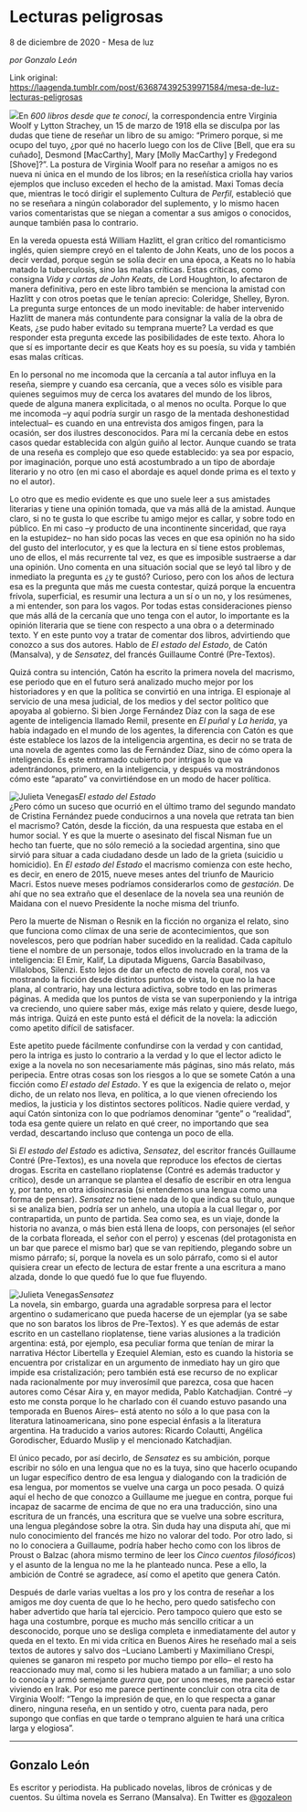 # Lecturas peligrosas



8 de diciembre de 2020 - Mesa de luz

_por Gonzalo León_

Link original: https://laagenda.tumblr.com/post/636874392539971584/mesa-de-luz-lecturas-peligrosas

![](https://64.media.tumblr.com/93dd1ed13e1adabe475f40e133644f8e/12d84ced1be63180-21/s500x750/1d25823fe819b67bd310e9c5530bff9686c8f9f2.jpg)En *600
libros desde que te conocí*, la correspondencia entre Virginia Woolf
y Lytton Strachey, un 15 de marzo de 1918 ella se disculpa por las dudas que
tiene de reseñar un libro de su amigo: “Primero porque, si me ocupo del tuyo,
¿por qué no hacerlo luego con los de Clive [Bell, que era su cuñado], Desmond
[MacCarthy], Mary [Molly MacCarthy] y Fredegond [Shove]?”. La postura de
Virginia Woolf para no reseñar a amigos no es nueva ni única en el mundo de los
libros; en la reseñística criolla hay varios ejemplos que incluso exceden el
hecho de la amistad. Maxi Tomas decía que, mientras le tocó dirigir el
suplemento Cultura de *Perfil*, estableció
que no se reseñara a ningún colaborador del suplemento, y lo mismo hacen varios
comentaristas que se niegan a comentar a sus amigos o conocidos, aunque también
pasa lo contrario.

En
la vereda opuesta está William Hazlitt, el gran crítico del romanticismo
inglés, quien siempre creyó en el talento de John Keats, uno de los pocos a
decir verdad, porque según se solía decir en una época, a Keats no lo había
matado la tuberculosis, sino las malas críticas. Estas críticas, como consigna *Vida y cartas de John Keats*, de Lord
Houghton, lo afectaron de manera definitiva, pero en este libro también se
menciona la amistad con Hazlitt y con otros poetas que le tenían aprecio:
Coleridge, Shelley, Byron. La pregunta surge entonces de un modo inevitable: de
haber intervenido Hazlitt de manera más contundente para consignar la valía de
la obra de Keats, ¿se pudo haber evitado su temprana muerte? La verdad es que
responder esta pregunta excede las posibilidades de este texto. Ahora lo que sí
es importante decir es que Keats hoy es su poesía, su vida y también esas malas
críticas.

En
lo personal no me incomoda que la cercanía a tal autor influya en la reseña,
siempre y cuando esa cercanía, que a veces sólo es visible para quienes
seguimos muy de cerca los avatares del mundo de los libros, quede de alguna
manera explicitada, o al menos no oculta. Porque lo que me incomoda –y aquí
podría surgir un rasgo de la mentada deshonestidad intelectual– es cuando en
una entrevista dos amigos fingen, para la ocasión, ser dos ilustres desconocidos.
Para mí la cercanía debe en estos casos quedar establecida con algún guiño al
lector. Aunque cuando se trata de una reseña es complejo que eso quede
establecido: ya sea por espacio, por imaginación, porque uno está acostumbrado
a un tipo de abordaje literario y no otro (en mi caso el abordaje es aquel
donde prima es el texto y no el autor).

Lo otro que es medio
evidente es que uno suele leer a sus amistades literarias y tiene una opinión
tomada, que va más allá de la amistad. Aunque claro, si no te gusta lo que
escribe tu amigo mejor es callar, y sobre todo en público. En mi caso –y
producto de una incontinente sinceridad, que raya en la estupidez– no han sido
pocas las veces en que esa opinión no ha sido del gusto del interlocutor, y es
que la lectura en sí tiene estos problemas, uno de ellos, el más recurrente tal
vez, es que es imposible sustraerse a dar una opinión. Uno comenta en una
situación social que se leyó tal libro y de inmediato la pregunta es ¿y te
gustó? Curioso, pero con los años de lectura esa es la pregunta que más me
cuesta contestar, quizá porque la encuentra frívola, superficial, es resumir
una lectura a un sí o un no, y los resúmenes, a mi entender, son para los
vagos. Por todas estas consideraciones pienso que más allá de la cercanía que
uno tenga con el autor, lo importante es la opinión literaria que se tiene con
respecto a una obra o a determinado texto. Y en este punto voy a tratar de
comentar dos libros, advirtiendo que conozco a sus dos autores. Hablo de *El estado del Estado*, de Catón
(Mansalva), y de *Sensatez*, del
francés Guillaume Contré (Pre-Textos).

Quizá contra su
intención, Catón ha escrito la primera novela del macrismo, ese periodo que en
el futuro será analizado mucho mejor por los historiadores y en que la política
se convirtió en una intriga. El espionaje al servicio de una mesa judicial, de
los medios y del sector político que apoyaba al gobierno. Si bien Jorge
Fernández Díaz con la saga de ese agente de inteligencia llamado Remil,
presente en *El puñal* y *La herida*, ya había indagado en el mundo
de los agentes, la diferencia con Catón es que éste establece los lazos de la
inteligencia argentina, es decir no se trata de una novela de agentes como las
de Fernández Díaz, sino de cómo opera la inteligencia. Es este entramado
cubierto por intrigas lo que va adentrándonos, primero, en la inteligencia, y después
va mostrándonos cómo este “aparato” va convirtiéndose en un modo de hacer
política.

![Julieta Venegas](https://64.media.tumblr.com/91115cc337716feeb4c6a3765294aa98/12d84ced1be63180-96/s250x400/ac66f7ab0d22c6ead2507c4cbf2647efc49e26ab.jpg)*El estado del Estado*  
¿Pero cómo un suceso
que ocurrió en el último tramo del segundo mandato de Cristina Fernández puede
conducirnos a una novela que retrata tan bien el macrismo? Catón, desde la
ficción, da una respuesta que estaba en el humor social. Y es que la muerte o
asesinato del fiscal Nisman fue un hecho tan fuerte, que no sólo remeció a la
sociedad argentina, sino que sirvió para situar a cada ciudadano desde un lado
de la grieta (suicidio u homicidio). En *El
estado del Estado* el macrismo comienza con este hecho, es decir, en enero
de 2015, nueve meses antes del triunfo de Mauricio Macri. Estos nueve meses
podríamos considerarlos como de *gestación*.
De ahí que no sea extraño que el desenlace de la novela sea una reunión de
Maidana con el nuevo Presidente la noche misma del triunfo.

Pero la muerte de
Nisman o Resnik en la ficción no organiza el relato, sino que funciona como
clímax de una serie de acontecimientos, que son novelescos, pero que podrían
haber sucedido en la realidad. Cada capítulo tiene el nombre de un personaje, todos
ellos involucrado en la trama de la inteligencia: El Emir, Kalif, La diputada
Miguens, García Basabilvaso, Villalobos, Silenzi. Esto lejos de dar un efecto
de novela coral, nos va mostrando la ficción desde distintos puntos de vista,
lo que no la hace plana, al contrario, hay una lectura adictiva, sobre todo en
las primeras páginas. A medida que los puntos de vista se van superponiendo y
la intriga va creciendo, uno quiere saber más, exige más relato y quiere, desde
luego, más intriga. Quizá en este punto está el déficit de la novela: la
adicción como apetito difícil de satisfacer.

Este apetito puede
fácilmente confundirse con la verdad y con cantidad, pero la intriga es justo
lo contrario a la verdad y lo que el lector adicto le exige a la novela no son
necesariamente más páginas, sino más relato, más peripecia. Entre otras cosas
son los riesgos a lo que se somete Catón a una ficción como *El estado del Estado*. Y es que la
exigencia de relato o, mejor dicho, de un relato nos lleva, en política, a lo
que vienen ofreciendo los medios, la justicia y los distintos sectores
políticos. Nadie quiere verdad, y aquí Catón sintoniza con lo que podríamos
denominar “gente” o “realidad”, toda esa gente quiere un relato en qué creer,
no importando que sea verdad, descartando incluso que contenga un poco de ella.

Si *El estado del Estado* es adictiva, *Sensatez*, del escritor francés Guillaume
Contré (Pre-Textos), es una novela que reproduce los efectos de ciertas drogas.
Escrita en castellano rioplatense (Contré es además traductor y crítico), desde
un arranque se plantea el desafío de escribir en otra lengua y, por tanto, en
otra idiosincrasia (si entendemos una lengua como una forma de pensar). *Sensatez* no tiene nada de lo que indica
su título, aunque si se analiza bien, podría ser un anhelo, una utopía a la
cual llegar o, por contrapartida, un punto de partida. Sea como sea, es un
viaje, donde la historia no avanza, o más bien está llena de loops, con
personajes (el señor de la corbata floreada, el señor con el perro) y escenas
(del protagonista en un bar que parece el mismo bar) que se van repitiendo,
plegando sobre un mismo párrafo; sí, porque la novela es un solo párrafo, como
si el autor quisiera crear un efecto de lectura de estar frente a una escritura
a mano alzada, donde lo que quedó fue lo que fue fluyendo.

![Julieta Venegas](https://64.media.tumblr.com/887ce608e9992bee5d373abe3ad7c375/12d84ced1be63180-4d/s250x400/ab2104bd6bd345c999a0839fd845a1525b78889d.jpg)*Sensatez*  
La novela, sin
embargo, guarda una agradable sorpresa para el lector argentino o sudamericano
que pueda hacerse de un ejemplar (ya se sabe que no son baratos los libros de
Pre-Textos). Y es que además de estar escrito en un castellano rioplatense,
tiene varias alusiones a la tradición argentina: está, por ejemplo, esa
peculiar forma que tenían de mirar la narrativa Héctor Libertella y Ezequiel
Alemian, esto es cuando la historia se encuentra por cristalizar en un
argumento de inmediato hay un giro que impide esa cristalización; pero también
está ese recurso de no explicar nada racionalmente por muy inverosímil que
parezca, cosa que hacen autores como César Aira y, en mayor medida, Pablo
Katchadjian. Contré –y esto me consta porque lo he charlado con él cuando
estuvo pasando una temporada en Buenos Aires– está atento no sólo a lo que pasa
con la literatura latinoamericana, sino pone especial énfasis a la literatura
argentina. Ha traducido a varios autores: Ricardo Colautti, Angélica
Gorodischer, Eduardo Muslip y el mencionado Katchadjian.

El único pecado, por
así decirlo, de *Sensatez* es su
ambición, porque escribir no sólo en una lengua que no es la tuya, sino que
hacerlo ocupando un lugar específico dentro de esa lengua y dialogando con la
tradición de esa lengua, por momentos se vuelve una carga un poco pesada. O
quizá aquí el hecho de que conozco a Guillaume me juegue en contra, porque fui
incapaz de sacarme de encima de que no era una traducción, sino una escritura
de un francés, una escritura que se vuelve una sobre escritura, una lengua
plegándose sobre la otra. Sin duda hay una disputa ahí, que mi nulo
conocimiento del francés me hizo no valorar del todo. Por otro lado, si no lo
conociera a Guillaume, podría haber hecho como con los libros de Proust o
Balzac (ahora mismo termino de leer los *Cinco
cuentos filosóficos*) y el asunto de la lengua no me la he planteado nunca.
Pese a ello, la ambición de Contré se agradece, así como el apetito que genera
Catón.

Después de darle varias
vueltas a los pro y los contra de reseñar a los amigos me doy cuenta de que lo
he hecho, pero quedo satisfecho con haber advertido que haría tal ejercicio.
Pero tampoco quiero que esto se haga una costumbre, porque es mucho más
sencillo criticar a un desconocido, porque uno se desliga completa e inmediatamente
del autor y queda en el texto. En mi vida crítica en Buenos Aires he reseñado
mal a seis textos de autores y salvo dos –Luciano Lamberti y Maximiliano Crespi,
quienes se ganaron mi respeto por mucho tiempo por ello– el resto ha
reaccionado muy mal, como si les hubiera matado a un familiar; a uno solo lo
conocía y armó semejante *guerra* que,
por unos meses, me pareció estar viviendo en Irak. Por eso me parece pertinente
concluir con otra cita de Virginia Woolf: “Tengo la impresión de que, en lo que
respecta a ganar dinero, ninguna reseña, en un sentido y otro, cuenta para nada,
pero supongo que confías en que tarde o temprano alguien te hará una crítica
larga y elogiosa”.



---

Gonzalo León
------------

 Es escritor y periodista. Ha publicado novelas, libros de crónicas y de cuentos. Su última novela es Serrano (Mansalva). En Twitter es [@gozaleon](https://twitter.com/gozaleon) 

